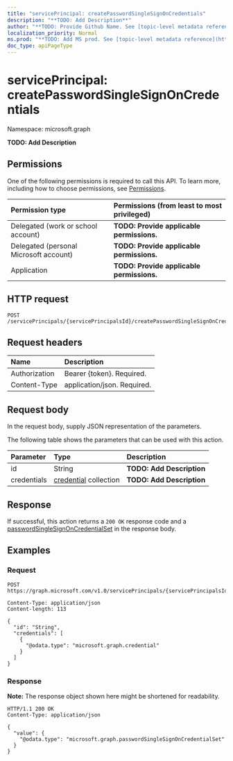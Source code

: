 ```yaml
---
title: "servicePrincipal: createPasswordSingleSignOnCredentials"
description: "**TODO: Add Description**"
author: "**TODO: Provide Github Name. See [topic-level metadata reference](https://msgo.azurewebsites.net/add/document/guidelines/metadata.html#topic-level-metadata)**"
localization_priority: Normal
ms.prod: "**TODO: Add MS prod. See [topic-level metadata reference](https://msgo.azurewebsites.net/add/document/guidelines/metadata.html#topic-level-metadata)**"
doc_type: apiPageType
---
```


# servicePrincipal: createPasswordSingleSignOnCredentials
Namespace: microsoft.graph



**TODO: Add Description**

## Permissions
One of the following permissions is required to call this API. To learn more, including how to choose permissions, see [Permissions](/graph/permissions-reference).

|Permission type|Permissions (from least to most privileged)|
|:---|:---|
|Delegated (work or school account)|**TODO: Provide applicable permissions.**|
|Delegated (personal Microsoft account)|**TODO: Provide applicable permissions.**|
|Application|**TODO: Provide applicable permissions.**|

## HTTP request

<!-- {
  "blockType": "ignored"
}
-->
``` http
POST /servicePrincipals/{servicePrincipalsId}/createPasswordSingleSignOnCredentials
```

## Request headers
|Name|Description|
|:---|:---|
|Authorization|Bearer {token}. Required.|
|Content-Type|application/json. Required.|

## Request body
In the request body, supply JSON representation of the parameters.

The following table shows the parameters that can be used with this action.

|Parameter|Type|Description|
|:---|:---|:---|
|id|String|**TODO: Add Description**|
|credentials|[credential](../resources/credential.md) collection|**TODO: Add Description**|



## Response

If successful, this action returns a `200 OK` response code and a [passwordSingleSignOnCredentialSet](../resources/passwordsinglesignoncredentialset.md) in the response body.

## Examples

### Request
<!-- {
  "blockType": "request",
  "name": "serviceprincipal_createpasswordsinglesignoncredentials"
}
-->
``` http
POST https://graph.microsoft.com/v1.0/servicePrincipals/{servicePrincipalsId}/createPasswordSingleSignOnCredentials

Content-Type: application/json
Content-length: 113

{
  "id": "String",
  "credentials": [
    {
      "@odata.type": "microsoft.graph.credential"
    }
  ]
}
```


### Response
**Note:** The response object shown here might be shortened for readability.
<!-- {
  "blockType": "response",
  "truncated": true,
  "@odata.type": "microsoft.graph.passwordSingleSignOnCredentialSet"
}
-->
``` http
HTTP/1.1 200 OK
Content-Type: application/json

{
  "value": {
    "@odata.type": "microsoft.graph.passwordSingleSignOnCredentialSet"
  }
}
```

